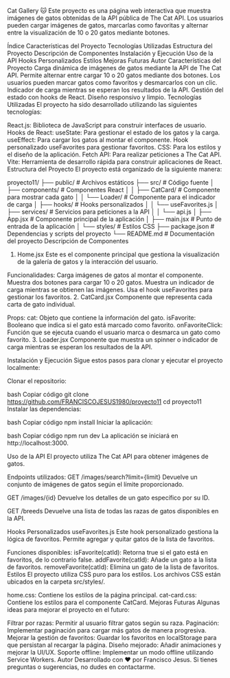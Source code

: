 Cat Gallery 🐱
Este proyecto es una página web interactiva que muestra imágenes de gatos obtenidas de la API pública de The Cat API. Los usuarios pueden cargar imágenes de gatos, marcarlas como favoritas y alternar entre la visualización de 10 o 20 gatos mediante botones.

Índice
Características del Proyecto
Tecnologías Utilizadas
Estructura del Proyecto
Descripción de Componentes
Instalación y Ejecución
Uso de la API
Hooks Personalizados
Estilos
Mejoras Futuras
Autor
Características del Proyecto
Carga dinámica de imágenes de gatos mediante la API de The Cat API.
Permite alternar entre cargar 10 o 20 gatos mediante dos botones.
Los usuarios pueden marcar gatos como favoritos y desmarcarlos con un clic.
Indicador de carga mientras se esperan los resultados de la API.
Gestión del estado con hooks de React.
Diseño responsivo y limpio.
Tecnologías Utilizadas
El proyecto ha sido desarrollado utilizando las siguientes tecnologías:

React.js: Biblioteca de JavaScript para construir interfaces de usuario.
Hooks de React:
useState: Para gestionar el estado de los gatos y la carga.
useEffect: Para cargar los gatos al montar el componente.
Hook personalizado useFavorites para gestionar favoritos.
CSS: Para los estilos y el diseño de la aplicación.
Fetch API: Para realizar peticiones a The Cat API.
Vite: Herramienta de desarrollo rápida para construir aplicaciones de React.
Estructura del Proyecto
El proyecto está organizado de la siguiente manera:

proyecto11/
├── public/ # Archivos estáticos
├── src/ # Código fuente
│ ├── components/ # Componentes React
│ │ ├── CatCard/ # Componente para mostrar cada gato
│ │ └── Loader/ # Componente para el indicador de carga
│ ├── hooks/ # Hooks personalizados
│ │ └── useFavorites.js
│ ├── services/ # Servicios para peticiones a la API
│ │ └── api.js
│ ├── App.jsx # Componente principal de la aplicación
│ ├── main.jsx # Punto de entrada de la aplicación
│ └── styles/ # Estilos CSS
├── package.json # Dependencias y scripts del proyecto
└── README.md # Documentación del proyecto
Descripción de Componentes

1. Home.jsx
   Este es el componente principal que gestiona la visualización de la galería de gatos y la interacción del usuario.

Funcionalidades:
Carga imágenes de gatos al montar el componente.
Muestra dos botones para cargar 10 o 20 gatos.
Muestra un indicador de carga mientras se obtienen las imágenes.
Usa el hook useFavorites para gestionar los favoritos. 2. CatCard.jsx
Componente que representa cada carta de gato individual.

Props:
cat: Objeto que contiene la información del gato.
isFavorite: Booleano que indica si el gato está marcado como favorito.
onFavoriteClick: Función que se ejecuta cuando el usuario marca o desmarca un gato como favorito. 3. Loader.jsx
Componente que muestra un spinner o indicador de carga mientras se esperan los resultados de la API.

Instalación y Ejecución
Sigue estos pasos para clonar y ejecutar el proyecto localmente:

Clonar el repositorio:

bash
Copiar código
git clone https://github.com/FRANCISCOJESUS1980/proyecto11
cd proyecto11
Instalar las dependencias:

bash
Copiar código
npm install
Iniciar la aplicación:

bash
Copiar código
npm run dev
La aplicación se iniciará en http://localhost:3000.

Uso de la API
El proyecto utiliza The Cat API para obtener imágenes de gatos.

Endpoints utilizados:
GET /images/search?limit={limit}
Devuelve un conjunto de imágenes de gatos según el límite proporcionado.

GET /images/{id}
Devuelve los detalles de un gato específico por su ID.

GET /breeds
Devuelve una lista de todas las razas de gatos disponibles en la API.

Hooks Personalizados
useFavorites.js
Este hook personalizado gestiona la lógica de favoritos. Permite agregar y quitar gatos de la lista de favoritos.

Funciones disponibles:
isFavorite(catId): Retorna true si el gato está en favoritos, de lo contrario false.
addFavorite(catId): Añade un gato a la lista de favoritos.
removeFavorite(catId): Elimina un gato de la lista de favoritos.
Estilos
El proyecto utiliza CSS puro para los estilos. Los archivos CSS están ubicados en la carpeta src/styles/.

home.css: Contiene los estilos de la página principal.
cat-card.css: Contiene los estilos para el componente CatCard.
Mejoras Futuras
Algunas ideas para mejorar el proyecto en el futuro:

Filtrar por razas: Permitir al usuario filtrar gatos según su raza.
Paginación: Implementar paginación para cargar más gatos de manera progresiva.
Mejorar la gestión de favoritos: Guardar los favoritos en localStorage para que persistan al recargar la página.
Diseño mejorado: Añadir animaciones y mejorar la UI/UX.
Soporte offline: Implementar un modo offline utilizando Service Workers.
Autor
Desarrollado con ❤️ por Francisco Jesus.
Si tienes preguntas o sugerencias, no dudes en contactarme.
